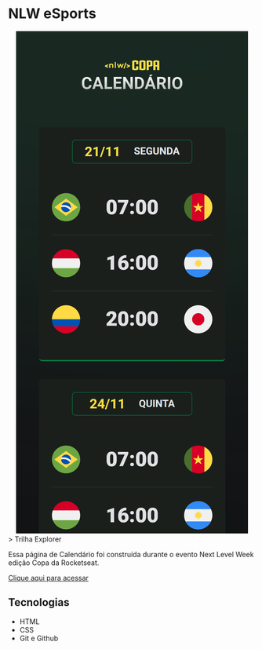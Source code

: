 # NLW eSports
<div align="center">
  <img src="./assets/preview/print-mobile.png"/>
</div>
> Trilha Explorer

Essa página de Calendário foi construída durante o evento Next Level Week edição Copa da Rocketseat.


[Clique aqui para acessar](https://paulomarquesdev.github.io/nlw-copa-trilha_explorer/)

## Tecnologias

- HTML
- CSS
- Git e Github
